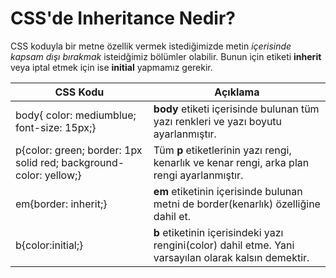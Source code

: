<h1>CSS'de Inheritance Nedir?</h1>
CSS koduyla bir metne özellik vermek istediğimizde metin <em>içerisinde kapsam dışı bırakmak</em> isteidğimiz bölümler olabilir. Bunun için etiketi <b>inherit</b> veya iptal etmek için ise <b>initial</b> yapmamız gerekir. <br>
<table>
    <thead>
        <tr>
            <th> CSS Kodu</th>
            <th> Açıklama</th>
        </tr>
    </thead>
    <tbody>
        <tr>
            <td>body{ color: mediumblue; font-size: 15px;}</td>
            <td><b>body</b> etiketi içerisinde bulunan tüm yazı renkleri ve yazı boyutu ayarlanmıştır.</td>
        </tr>
        <tr>
            <td>p{color: green; border: 1px solid red; background-color: yellow;}</td>
            <td>Tüm <b>p</b> etiketlerinin yazı rengi, kenarlık ve kenar rengi, arka plan rengi ayarlanmıştır.</td>
        </tr>
        <tr>
            <td>em{border: inherit;}</td>
            <td><b>em</b> etiketinin içerisinde bulunan metni de border(kenarlık) özelliğine dahil et.</td>
        </tr>
        <tr>
            <td>b{color:initial;}</td>
            <td><b>b</b> etiketinin içerisindeki yazı rengini(color) dahil etme. Yani varsayılan olarak kalsın demektir.</td>
        </tr>
    </tbody>
</table> 


